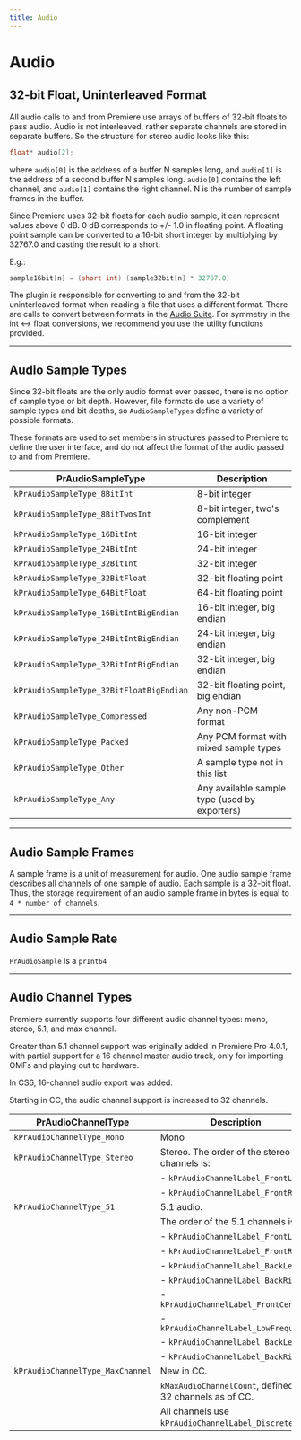 ```yaml
---
title: Audio
---
```

# Audio

## 32-bit Float, Uninterleaved Format

All audio calls to and from Premiere use arrays of buffers of 32-bit floats to pass audio. Audio is not interleaved, rather separate channels are stored in separate buffers. So the structure for stereo audio looks like this:

```cpp
float* audio[2];
```

where `audio[0]` is the address of a buffer N samples long, and `audio[1]` is the address of a second buffer N samples long. `audio[0]` contains the left channel, and `audio[1]` contains the right channel. N is the number of sample frames in the buffer.

Since Premiere uses 32-bit floats for each audio sample, it can represent values above 0 dB. 0 dB corresponds to +/- 1.0 in floating point. A floating point sample can be converted to a 16-bit short integer by multiplying by 32767.0 and casting the result to a short.

E.g.:

```cpp
sample16bit[n] = (short int) (sample32bit[n] * 32767.0)
```

The plugin is responsible for converting to and from the 32-bit uninterleaved format when reading a file that uses a different format. There are calls to convert between formats in the [Audio Suite](sweetpea-suites.md#audio-suite). For symmetry in the int <-> float conversions, we recommend you use the utility functions provided.

---

## Audio Sample Types

Since 32-bit floats are the only audio format ever passed, there is no option of sample type or bit depth. However, file formats do use a variety of sample types and bit depths, so `AudioSampleTypes` define a variety of possible formats.

These formats are used to set members in structures passed to Premiere to define the user interface, and do not affect the format of the audio passed to and from Premiere.

|            PrAudioSampleType             |                  Description                  |
| ---------------------------------------- | --------------------------------------------- |
| `kPrAudioSampleType_8BitInt`             | 8-bit integer                                 |
| `kPrAudioSampleType_8BitTwosInt`         | 8-bit integer, two's complement               |
| `kPrAudioSampleType_16BitInt`            | 16-bit integer                                |
| `kPrAudioSampleType_24BitInt`            | 24-bit integer                                |
| `kPrAudioSampleType_32BitInt`            | 32-bit integer                                |
| `kPrAudioSampleType_32BitFloat`          | 32-bit floating point                         |
| `kPrAudioSampleType_64BitFloat`          | 64-bit floating point                         |
| `kPrAudioSampleType_16BitIntBigEndian`   | 16-bit integer, big endian                    |
| `kPrAudioSampleType_24BitIntBigEndian`   | 24-bit integer, big endian                    |
| `kPrAudioSampleType_32BitIntBigEndian`   | 32-bit integer, big endian                    |
| `kPrAudioSampleType_32BitFloatBigEndian` | 32-bit floating point, big endian             |
| `kPrAudioSampleType_Compressed`          | Any non-PCM format                            |
| `kPrAudioSampleType_Packed`              | Any PCM format with mixed sample types        |
| `kPrAudioSampleType_Other`               | A sample type not in this list                |
| `kPrAudioSampleType_Any`                 | Any available sample type (used by exporters) |

---

## Audio Sample Frames

A sample frame is a unit of measurement for audio. One audio sample frame describes all channels of one sample of audio. Each sample is a 32-bit float. Thus, the storage requirement of an audio sample frame in bytes is equal to `4 * number of channels`.

---

## Audio Sample Rate

`PrAudioSample` is a `prInt64`

---

## Audio Channel Types

Premiere currently supports four different audio channel types: mono, stereo, 5.1, and max channel.

Greater than 5.1 channel support was originally added in Premiere Pro 4.0.1, with partial support for a 16 channel master audio track, only for importing OMFs and playing out to hardware.

In CS6, 16-channel audio export was added.

Starting in CC, the audio channel support is increased to 32 channels.

|        PrAudioChannelType        |                        Description                        |
|----------------------------------|-----------------------------------------------------------|
| `kPrAudioChannelType_Mono`       | Mono                                                      |
| `kPrAudioChannelType_Stereo`     | Stereo. The order of the stereo channels is:              |
|                                  | - `kPrAudioChannelLabel_FrontLeft`                        |
|                                  | - `kPrAudioChannelLabel_FrontRight`                       |
| `kPrAudioChannelType_51`         | 5.1 audio.                                                |
|                                  | The order of the 5.1 channels is:                         |
|                                  | - `kPrAudioChannelLabel_FrontLeft`                        |
|                                  | - `kPrAudioChannelLabel_FrontRight`                       |
|                                  | - `kPrAudioChannelLabel_BackLeft`                         |
|                                  | - `kPrAudioChannelLabel_BackRight`                        |
|                                  | - `kPrAudioChannelLabel_FrontCenter`                      |
|                                  | - `kPrAudioChannelLabel_LowFrequency`                     |
|                                  | - `kPrAudioChannelLabel_BackLeft`                         |
|                                  | - `kPrAudioChannelLabel_BackRight`                        |
| `kPrAudioChannelType_MaxChannel` | New in CC.                                                |
|                                  | `kMaxAudioChannelCount`, defined as 32 channels as of CC. |
|                                  | All channels use `kPrAudioChannelLabel_Discrete`.         |
